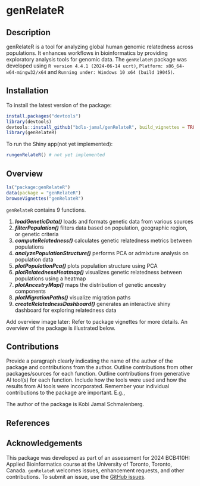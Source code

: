 
<!-- README.md is generated from README.Rmd. Please edit that file -->

# genRelateR

## Description

genRelateR is a tool for analyzing global human genomic relatedness
across populations. It enhances workflows in bioinformatics by providing
exploratory analysis tools for genomic data. The `genRelateR` package
was developed using `R version 4.4.1 (2024-06-14 ucrt)`,
`Platform: x86_64-w64-mingw32/x64` and
`Running under: Windows 10 x64 (build 19045)`.

## Installation

To install the latest version of the package:

``` r
install.packages("devtools")
library(devtools)
devtools::install_github("bdls-jamal/genRelateR", build_vignettes = TRUE)
library(genRelateR) 
```

To run the Shiny app(not yet implemented):

``` r
rungenRelateR() # not yet implemented
```

## Overview

``` r
ls("package:genRelateR")
data(package = "genRelateR")
browseVignettes("genRelateR")
```

`genRelateR` contains 9 functions.

1.  ***loadGeneticData()*** loads and formats genetic data from various
    sources
2.  ***filterPopulation()*** filters data based on population,
    geographic region, or genetic criteria
3.  ***computeRelatedness()*** calculates genetic relatedness metrics
    between populations
4.  ***analyzePopulationStructure()*** performs PCA or admixture
    analysis on population data
5.  ***plotPopulationPca()*** plots population structure using PCA
6.  ***plotRelatednessHeatmap()*** visualizes genetic relatedness
    between populations using a heatmap
7.  ***plotAncestryMap()*** maps the distribution of genetic ancestry
    components
8.  ***plotMigrationPaths()*** visualize migration paths
9.  ***createRelatednessDashboard()*** generates an interactive shiny
    dashboard for exploring relatedness data

Add overview image later: Refer to package vignettes for more details.
An overview of the package is illustrated below.

## Contributions

Provide a paragraph clearly indicating the name of the author of the
package and contributions from the author. Outline contributions from
other packages/sources for each function. Outline contributions from
generative AI tool(s) for each function. Include how the tools were used
and how the results from AI tools were incorporated. Remember your
individual contributions to the package are important. E.g.,

The author of the package is Kobi Jamal Schmalenberg.

## References

## Acknowledgements

This package was developed as part of an assessment for 2024 BCB410H:
Applied Bioinformatics course at the University of Toronto, Toronto,
Canada. `genRelateR` welcomes issues, enhancement requests, and other
contributions. To submit an issue, use the [GitHub
issues](https://github.com/bdls-jamal/genRelateR/issues).
